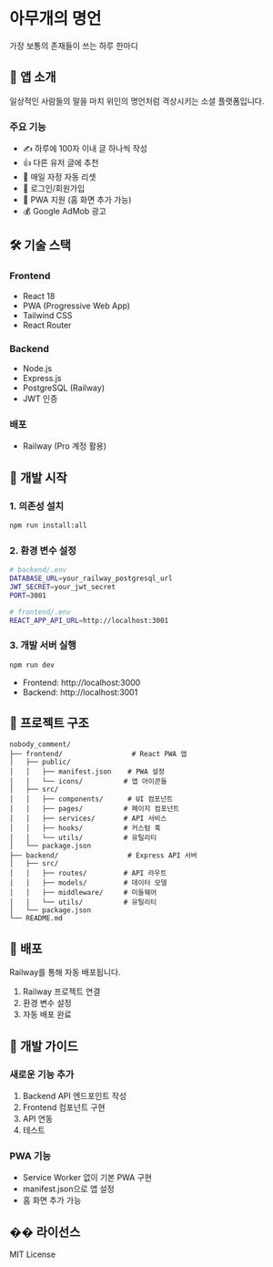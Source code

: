 # 아무개의 명언

가장 보통의 존재들이 쓰는 하루 한마디

## 📱 앱 소개

일상적인 사람들의 말을 마치 위인의 명언처럼 격상시키는 소셜 플랫폼입니다.

### 주요 기능
- ✍️ 하루에 100자 이내 글 하나씩 작성
- 👍 다른 유저 글에 추천
- 🔄 매일 자정 자동 리셋
- 🔐 로그인/회원가입
- 📱 PWA 지원 (홈 화면 추가 가능)
- 💰 Google AdMob 광고

## 🛠 기술 스택

### Frontend
- React 18
- PWA (Progressive Web App)
- Tailwind CSS
- React Router

### Backend
- Node.js
- Express.js
- PostgreSQL (Railway)
- JWT 인증

### 배포
- Railway (Pro 계정 활용)

## 🚀 개발 시작

### 1. 의존성 설치
```bash
npm run install:all
```

### 2. 환경 변수 설정
```bash
# backend/.env
DATABASE_URL=your_railway_postgresql_url
JWT_SECRET=your_jwt_secret
PORT=3001

# frontend/.env
REACT_APP_API_URL=http://localhost:3001
```

### 3. 개발 서버 실행
```bash
npm run dev
```

- Frontend: http://localhost:3000
- Backend: http://localhost:3001

## 📁 프로젝트 구조

```
nobody_comment/
├── frontend/                 # React PWA 앱
│   ├── public/
│   │   ├── manifest.json    # PWA 설정
│   │   └── icons/          # 앱 아이콘들
│   ├── src/
│   │   ├── components/      # UI 컴포넌트
│   │   ├── pages/          # 페이지 컴포넌트
│   │   ├── services/       # API 서비스
│   │   ├── hooks/          # 커스텀 훅
│   │   └── utils/          # 유틸리티
│   └── package.json
├── backend/                 # Express API 서버
│   ├── src/
│   │   ├── routes/         # API 라우트
│   │   ├── models/         # 데이터 모델
│   │   ├── middleware/     # 미들웨어
│   │   └── utils/          # 유틸리티
│   └── package.json
└── README.md
```

## 🚀 배포

Railway를 통해 자동 배포됩니다.

1. Railway 프로젝트 연결
2. 환경 변수 설정
3. 자동 배포 완료

## 📝 개발 가이드

### 새로운 기능 추가
1. Backend API 엔드포인트 작성
2. Frontend 컴포넌트 구현
3. API 연동
4. 테스트

### PWA 기능
- Service Worker 없이 기본 PWA 구현
- manifest.json으로 앱 설정
- 홈 화면 추가 가능

## �� 라이선스

MIT License
